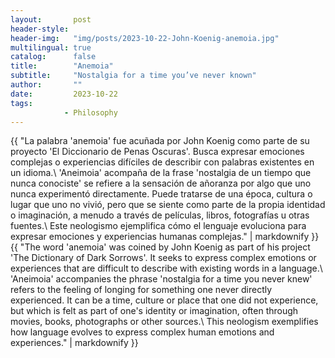 ```yaml
---
layout:       post
header-style: 
header-img:   "img/posts/2023-10-22-John-Koenig-anemoia.jpg"
multilingual: true
catalog:      false
title:        "Anemoia"
subtitle:     "Nostalgia for a time you’ve never known"
author:       ""
date:         2023-10-22 
tags:
            - Philosophy
---
```


<div class="en post-container">
    {{ "La palabra 'anemoia' fue acuñada por John Koenig como parte de su proyecto 'El Diccionario de Penas Oscuras'. Busca expresar emociones complejas o experiencias difíciles de describir con palabras existentes en un idioma.\
    'Aneimoia' acompaña de la frase 'nostalgia de un tiempo que nunca conociste' se refiere a la sensación de añoranza por algo que uno nunca experimentó directamente. Puede tratarse de una época, cultura o lugar que uno no vivió, pero que se siente como parte de la propia identidad o imaginación, a menudo a través de películas, libros, fotografías u otras fuentes.\
    Este neologismo ejemplifica cómo el lenguaje evoluciona para expresar emociones y experiencias humanas complejas." | markdownify }}
</div>

<div class="es post-container">
    {{ "The word 'anemoia' was coined by John Koenig as part of his project 'The Dictionary of Dark Sorrows'. It seeks to express complex emotions or experiences that are difficult to describe with existing words in a language.\
    'Aneimoia' accompanies the phrase 'nostalgia for a time you never knew' refers to the feeling of longing for something one never directly experienced. It can be a time, culture or place that one did not experience, but which is felt as part of one's identity or imagination, often through movies, books, photographs or other sources.\
    This neologism exemplifies how language evolves to express complex human emotions and experiences." | markdownify }}
</div>
